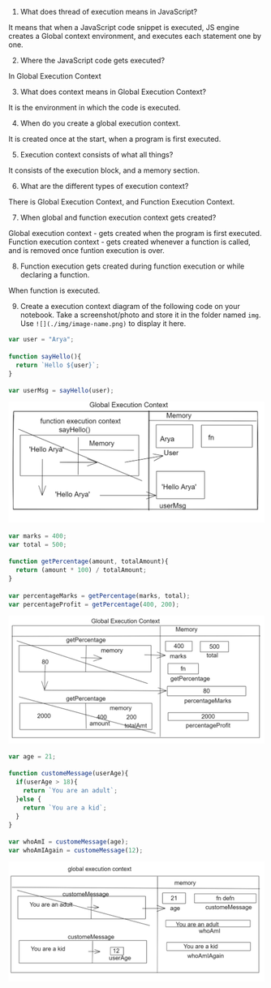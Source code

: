 1. What does thread of execution means in JavaScript?

It means that when a JavaScript code snippet is executed, JS engine creates a Global context environment, and executes each statement one by one.

2. Where the JavaScript code gets executed?

In Global Execution Context

3. What does context means in Global Execution Context?

It is the environment in which the code is executed.

4. When do you create a global execution context.

It is created once at the start, when a program is first executed.

5. Execution context consists of what all things?

It consists of the execution block, and a memory section.

6. What are the different types of execution context?

There is Global Execution Context, and Function Execution Context.

7. When global and function execution context gets created?

Global execution context - gets created when the program is first executed.
Function execution context - gets created whenever a function is called, and is removed once funtion execution is over.

8. Function execution gets created during function execution or while declaring a function.

When function is executed.

9. Create a execution context diagram of the following code on your notebook. Take a screenshot/photo and store it in the folder named `img`. Use `![](./img/image-name.png)` to display it here.



```js
var user = "Arya";

function sayHello(){
  return `Hello ${user}`;
}

var userMsg = sayHello(user);
```

<!-- Put your image here -->

<!-- ![](./img/image-name.jpg) -->

![img1](./img/img1.png)

```js
var marks = 400;
var total = 500;

function getPercentage(amount, totalAmount){
  return (amount * 100) / totalAmount;
}

var percentageMarks = getPercentage(marks, total);
var percentageProfit = getPercentage(400, 200);
```

<!-- Put your image here -->

<!-- ![](./img/image-name.jpg) -->

![img2](./img/img2.png)



```js
var age = 21;

function customeMessage(userAge){
  if(userAge > 18){
    return `You are an adult`;
  }else {
    return `You are a kid`;
  }
}

var whoAmI = customeMessage(age);
var whoAmIAgain = customeMessage(12);
```

<!-- Put your image here -->

<!-- ![](./img/image-name.jpg) -->

![img3](./img/img3.png)